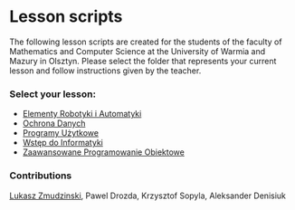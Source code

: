 # Lesson scripts
The following lesson scripts are created for the students of the faculty of Mathematics and Computer Science at the University of Warmia and Mazury in Olsztyn. Please select the folder that represents your current lesson and follow instructions given by the teacher.

### Select your lesson:

- [Elementy Robotyki i Automatyki](https://github.com/lukzmu/university/tree/master/Elementy%20Robotyki%20i%20Automatyki)
- [Ochrona Danych](https://github.com/lukzmu/university/tree/master/Ochrona%20Danych)
- [Programy Użytkowe](https://github.com/lukzmu/university/tree/master/Programy%20U%C5%BCytkowe)
- [Wstęp do Informatyki](https://github.com/lukzmu/university/tree/master/Wst%C4%99p%20do%20Informatyki)
- [Zaawansowane Programowanie Obiektowe](https://github.com/lukzmu/university/tree/master/Zaawansowane%20Programowanie%20Obiektowe)

### Contributions

[Lukasz Zmudzinski](https://github.com/lukzmu), Pawel Drozda, Krzysztof Sopyla, Aleksander Denisiuk
